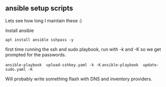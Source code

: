 ansible setup scripts
---------------------

Lets see how long I maintain these :)


Install ansible
```
apt install ansible sshpass -y
```

first time running the ssh and sudo playbook, run with -k and -K so we get prompted for the passwords.

```ansible-playbook  upload-sshkey.yaml -k -K```
```ansible-playbook  update-sudo.yaml -K```

Will probably write something flash with DNS and inventory providers.

